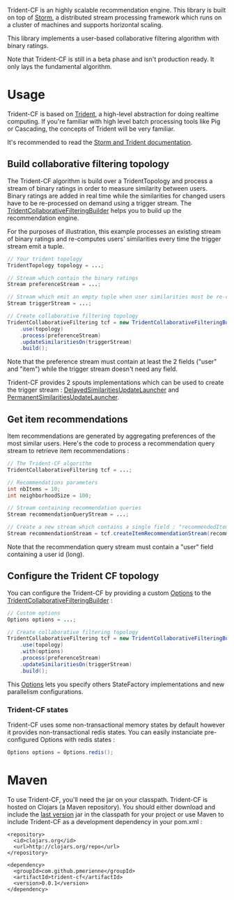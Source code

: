 Trident-CF is an highly scalable recommendation engine.
This library is built on top of [Storm](https://github.com/nathanmarz/storm), a distributed stream processing framework which runs on a cluster of machines and supports horizontal scaling.

This library implements a user-based collaborative filtering algorithm with binary ratings.

Note that Trident-CF is still in a beta phase and isn't production ready. It only lays the fundamental algorithm.

# Usage

Trident-CF is based on [Trident](https://github.com/nathanmarz/storm/wiki/Trident-tutorial), a high-level abstraction for doing realtime computing.
If you're familiar with high level batch processing tools like Pig or Cascading, the concepts of Trident will be very familiar.

It's recommended to read the [Storm and Trident documentation](https://github.com/nathanmarz/storm/wiki/Documentation).

## Build collaborative filtering topology

The Trident-CF algorithm is build over a TridentTopology and process a stream of binary ratings in order to measure similarity between users.
Binary ratings are added in real time while the similarities for changed users have to be re-processed on demand using a trigger stream.
The [TridentCollaborativeFilteringBuilder](https://github.com/pmerienne/trident-cf/blob/master/src/main/java/com/github/pmerienne/trident/cf/TridentCollaborativeFilteringBuilder.java) helps you to build up the recommendation engine.

For the purposes of illustration, this example processes an existing stream of binary ratings and re-computes users' similarities every time the trigger stream emit a tuple.


```java
// Your trident topology
TridentTopology topology = ...;

// Stream which contain the binary ratings
Stream preferenceStream = ...;

// Stream which emit an empty tuple when user similarities must be re-computed
Stream triggerStream = ...;

// Create collaborative filtering topology
TridentCollaborativeFiltering tcf = new TridentCollaborativeFilteringBuilder()
    .use(topology)
    .process(preferenceStream)
    .updateSimilaritiesOn(triggerStream)
    .build();
```

Note that the preference stream must contain at least the 2 fields ("user" and "item") while the trigger stream doesn't need any field.

Trident-CF provides 2 spouts implementations which can be used to create the trigger stream : 
[DelayedSimilaritiesUpdateLauncher](https://github.com/pmerienne/trident-cf/blob/master/src/main/java/com/github/pmerienne/trident/cf/builtin/DelayedSimilaritiesUpdateLauncher.java) and 
[PermanentSimilaritiesUpdateLauncher](https://github.com/pmerienne/trident-cf/blob/master/src/main/java/com/github/pmerienne/trident/cf/builtin/PermanentSimilaritiesUpdateLauncher.java).

## Get item recommendations

Item recommendations are generated by aggregating preferences of the most similar users.
Here's the code to process a recommendation query stream to retrieve item recommendations : 


```java
// The Trident-CF algorithm
TridentCollaborativeFiltering tcf = ...;

// Recommendations parameters
int nbItems = 10;
int neighborhoodSize = 100;

// Stream containing recommendation queries
Stream recommendationQueryStream = ...;

// Create a new stream which contains a single field : "recommendedItems" (a List of RecommendedItem).
Stream recommendationStream = tcf.createItemRecommendationStream(recommendationQueryStream, nbItems, neighborhoodSize);

```

Note that the recommendation query stream must contain a "user" field containing a user id (long).

## Configure the Trident CF topology
You can configure the Trident-CF by providing a custom [Options](https://github.com/pmerienne/trident-cf/blob/master/src/main/java/com/github/pmerienne/trident/cf/TridentCollaborativeFiltering.java#Options)
to the 
[TridentCollaborativeFilteringBuilder](https://github.com/pmerienne/trident-cf/blob/master/src/main/java/com/github/pmerienne/trident/cf/TridentCollaborativeFilteringBuilder.java) : 

```java
// Custom options
Options options = ...;

// Create collaborative filtering topology
TridentCollaborativeFiltering tcf = new TridentCollaborativeFilteringBuilder()
    .use(topology)
    .with(options)
    .process(preferenceStream)
    .updateSimilaritiesOn(triggerStream)
    .build();
```

This [Options](https://github.com/pmerienne/trident-cf/blob/master/src/main/java/com/github/pmerienne/trident/cf/TridentCollaborativeFiltering.java#Options)
lets you specify others StateFactory implementations and new parallelism configurations.

### Trident-CF states

Trident-CF uses some non-transactional memory states by default however it provides non-transactional redis states.
You can easily instanciate pre-configured Options with redis states :

```java
Options options = Options.redis();
```
# Maven
To use Trident-CF, you'll need the jar on your classpath. Trident-CF is hosted on Clojars (a Maven repository).
You should either download and include the [last version](https://clojars.org/repo/com/github/pmerienne/trident-cf/0.0.1/trident-cf-0.0.1.jar)
jar in the classpath for your project or use Maven to include Trident-CF as a development dependency in your pom.xml :

```
<repository>
  <id>clojars.org</id>
  <url>http://clojars.org/repo</url>
</repository>
```

```
<dependency>
  <groupId>com.github.pmerienne</groupId>
  <artifactId>trident-cf</artifactId>
  <version>0.0.1</version>
</dependency>
```
